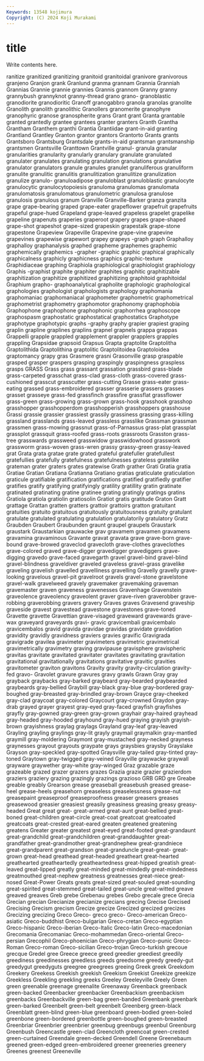 ```yaml
---
Keywords: 13548 kojimura
Copyright: (C) 2024 Koji Murakami
---
```


# title

Write contents here.



ranitize granitized granitizing granitoid
granitoidal granivore granivorous granjeno Granjon grank Granlund granma grannam Grannia
Granniah Grannias Grannie grannie grannies Grannis grannom Granny granny grannybush
grannyknot granny-thread grano grano- granoblastic granodiorite granodioritic Granoff granogabbro granola
granolas granolite Granolith granolith granolithic Granollers granomerite granophyre granophyric granose
granospherite grans Grant grant Granta grantable granted grantedly grantee grantees
granter granters Granth Grantha Grantham Granthem granthi Grantia Grantiidae grant-in-aid
granting Grantland Grantley Granton grantor grantors Grantorto Grants grants Grantsboro
Grantsburg Grantsdale grants-in-aid grantsman grantsmanship grantsmen Grantsville Granttown Grantville granul-
granula granular granularities granularity granularly granulary granulate granulated granulater granulates
granulating granulation granulations granulative granulator granulators granule granules granulet granuliferous
granuliform granulite granulitic granulitis granulitization granulitize granulization granulize granulo- granuloadipose
granuloblast granuloblastic granulocyte granulocytic granulocytopoiesis granuloma granulomas granulomata granulomatosis granulomatous
granulometric granulosa granulose granulosis granulous granum Granville Granville-Barker granza granzita
grape grape-bearing graped grape-eater grapeflower grapefruit grapefruits grapeful grape-hued Grapeland
grape-leaved grapeless grapelet grapelike grapeline grapenuts graperies graperoot grapery grapes
grape-shaped grape-shot grapeshot grape-sized grapeskin grapestalk grape-stone grapestone Grapeview Grapeville
Grapevine grape-vine grapevine grapevines grapewise grapewort grapey grapeys -graph graph
Graphalloy graphalloy graphanalysis graphed grapheme graphemes graphemic graphemically graphemics -grapher
-graphic graphic graphical graphically graphicalness graphicly graphicness graphics graphic-texture Graphidiaceae
graphing Graphiola graphiological graphiologist graphiology Graphis -graphist graphite graphiter graphites
graphitic graphitizable graphitization graphitize graphitized graphitizing graphitoid graphitoidal Graphium grapho-
graphoanalytical grapholite graphologic graphological graphologies graphologist graphologists graphology graphomania graphomaniac
graphomaniacal graphometer graphometric graphometrical graphometrist graphometry graphomotor graphonomy graphophobia Graphophone
graphophone graphophonic graphorrhea graphoscope graphospasm graphostatic graphostatical graphostatics Graphotype graphotype
graphotypic graphs -graphy graphy grapier grapiest graping graplin grapline graplines
graplins grapnel grapnels grappa grappas Grappelli grapple grappled grapplement grappler
grapplers grapples grappling Grapsidae grapsoid Grapsus Grapta graptolite Graptolitha Graptolithida
Graptolithina graptolitic Graptolitoidea Graptoloidea graptomancy grapy gras Grasmere grasni Grasonville
grasp graspable grasped grasper graspers grasping graspingly graspingness graspless grasps
GRASS Grass grass grassant grassation grassbird grass-blade grass-carpeted grasschat grass-clad
grass-cloth grass-covered grass-cushioned grasscut grasscutter grass-cutting Grasse grass-eater grass-eating grassed
grass-embroidered grasser grasserie grassers grasses grasset grasseye grass-fed grassfinch grassfire
grassflat grassflower grass-green grass-growing grass-grown grass-hook grasshook grasshop grasshopper grasshopperdom
grasshopperish grasshoppers grasshouse Grassi grassie grassier grassiest grassily grassiness grassing
grass-killing grassland grasslands grass-leaved grassless grasslike Grassman grassman grassmen grass-mowing
grassnut grass-of-Parnassus grass-plat grassplat grassplot grassquit grass-roofed grass-roots grassroots Grasston
grass-tree grasswards grassweed grasswidow grasswidowhood grasswork grassworm grass-woven grass-wren grassy
grassy-green grassy-leaved grat Grata grata gratae grate grated grateful gratefuller
gratefullest gratefullies gratefully gratefulness gratefulnesses grateless gratelike grateman grater graters
grates gratewise Grath grather Grati Gratia gratia Gratiae Gratian Gratiana
Gratianna Gratiano gratias graticulate graticulation graticule gratifiable gratification gratifications gratified
gratifiedly gratifier gratifies gratify gratifying gratifyingly gratility gratillity gratin gratinate
gratinated gratinating gratine gratinee grating gratingly gratings gratins Gratiola gratiola
gratiolin gratiosolin Gratiot gratis gratitude Graton Gratt grattage Grattan gratten
gratters grattoir grattoirs gratton gratuitant gratuities gratuito gratuitous gratuitously gratuitousness
gratuity gratulant gratulate gratulated gratulating gratulation gratulatorily gratulatory Gratz Graubden
Graubert Graubunden graunt graupel graupels Graustark graustark Graustarkian grauwacke grav
gravamem gravamen gravamens gravamina gravaminous Gravante gravat gravata grave grave-born
grave-bound grave-browed graveclod gravecloth grave-clothes graveclothes grave-colored graved grave-digger gravedigger
gravediggers grave-digging gravedo grave-faced gravegarth gravel gravel-bind gravel-blind gravel-blindness graveldiver
graveled graveless gravel-grass gravelike graveling gravelish gravelled gravelliness gravelling Gravelly
gravelly grave-looking gravelous gravel-pit gravelroot gravels gravel-stone gravelstone gravel-walk gravelweed
gravely gravemaker gravemaking graveman gravemaster graven graveness gravenesses Gravenhage Gravenstein
graveolence graveolency graveolent graver grave-riven graverobber grave-robbing graverobbing gravers gravery
Graves graves Gravesend graveship graveside gravest gravestead gravestone gravestones grave-toned
Gravette gravette Gravettian grave-visaged graveward gravewards grave-wax graveyard graveyards gravi-
gravic gravicembali gravicembalo gravicembalos gravid gravida gravidae gravidas gravidate gravidation
gravidity gravidly gravidness graviers gravies gravific Gravigrada gravigrade gravilea gravimeter
gravimeters gravimetric gravimetrical gravimetrically gravimetry graving gravipause gravisphere gravispheric gravitas
gravitate gravitated gravitater gravitates gravitating gravitation gravitational gravitationally gravitations gravitative
gravitic gravities gravitometer graviton gravitons Gravity gravity gravity-circulation gravity-fed gravo-
Gravolet gravure gravures gravy grawls Grawn Gray gray grayback graybacks
gray-barked graybeard gray-bearded graybearded graybeards gray-bellied Graybill gray-black gray-blue gray-bordered
gray-boughed gray-breasted gray-brindled gray-brown Grayce gray-cheeked gray-clad graycoat gray-colored Graycourt
gray-crowned Graydon gray-drab grayed grayer grayest gray-eyed gray-faced grayfish grayfishes
grayfly gray-gowned gray-green gray-grown grayhair gray-haired grayhead gray-headed gray-hooded grayhound
gray-hued graying grayish grayish-brown grayishness graylag graylags Grayland gray-leaf gray-leaved
Grayling grayling graylings gray-lit grayly graymail graymalkin gray-mantled graymill gray-moldering
Graymont gray-mustached gray-necked grayness graynesses grayout grayouts graypate grays graysbies
graysby Grayslake Grayson gray-speckled gray-spotted Graysville gray-tailed gray-tinted gray-toned Graytown
gray-twigged gray-veined Grayville graywacke graywall grayware graywether gray-white gray-winged Graz
grazable graze grazeable grazed grazer grazers grazes Grazia grazie grazier
grazierdom graziers graziery grazing grazingly grazings grazioso GRB GRD gre
Greabe greable greably Grearson grease greaseball greasebush greased grease-heel grease-heels
greasehorn greaseless greaselessness grease-nut greasepaint greaseproof greaseproofness greaser greasers greases
greasewood greasier greasiest greasily greasiness greasing greasy greasy-headed Great great
great- great-armed great-aunt great-bellied great-boned great-children great-circle great-coat greatcoat greatcoated
greatcoats great-crested great-eared greaten greatened greatening greatens Greater greater greatest
great-eyed great-footed great-grandaunt great-grandchild great-grandchildren great-granddaughter great-grandfather great-grandmother great-grandnephew great-grandniece
great-grandparent great-grandson great-granduncle great-great- great-grown great-head greathead great-headed greatheart great-hearted
greathearted greatheartedly greatheartedness great-hipped greatish great-leaved great-lipped greatly great-minded great-mindedly
great-mindedness greatmouthed great-nephew greatness greatnesses great-niece great-nosed Great-Power Greats greats
great-sized great-souled great-sounding great-spirited great-stemmed great-tailed great-uncle great-witted greave greaved
greaves Greb grebe Grebenau grebes Grebo grecale grece Grecia Grecian
grecian Grecianize grecianize grecians grecing Grecise Grecised Grecising Grecism grecism
Grecize grecize Grecized grecized grecizes Grecizing grecizing Greco Greco- greco
greco- Greco-american Greco-asiatic Greco-buddhist Greco-bulgarian Greco-cretan Greco-egyptian Greco-hispanic Greco-iberian Greco-Italic
Greco-latin Greco-macedonian Grecomania Grecomaniac Greco-mohammedan Greco-oriental Greco-persian Grecophil Greco-phoenician Greco-phrygian
Greco-punic Greco-Roman Greco-roman Greco-sicilian Greco-trojan Greco-turkish grecoue grecque Gredel gree
Greece greece greed greedier greediest greedily greediness greedinesses greedless greeds
greedsome greedy greedy-gut greedygut greedyguts greegree greegrees greeing Greek greek
Greekdom Greekery Greekess Greekish greekish Greekism Greekist Greekize greekize Greekless
Greekling greekling greeks Greeley Greeleyville Greely Green green greenable greenage
greenalite Greenaway Greenback greenback green-backed Greenbacker greenbacker Greenbackism greenbackism greenbacks
Greenbackville green-bag green-banded Greenbank greenbark green-barked Greenbelt green-belt greenbelt Greenberg
green-black Greenblatt green-blind green-blue greenboard green-bodied green-boled greenbone green-bordered greenbottle
green-boughed green-breasted Greenbriar Greenbrier greenbrier greenbug greenbugs greenbul Greenburg Greenbush
Greencastle green-clad Greencloth greencoat green-crested green-curtained Greendale green-decked Greendell Greene
Greenebaum greened green-edged green-embroidered greener greeneries greenery Greenes greenest Greeneville
